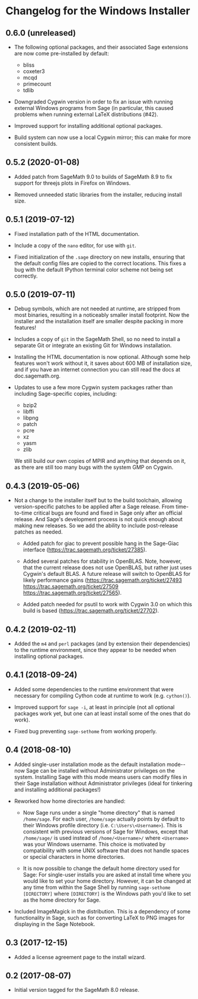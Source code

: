 Changelog for the Windows Installer
===================================

0.6.0 (unreleased)
------------------

* The following optional packages, and their associated Sage extensions are
  now come pre-installed by default:

  * bliss
  * coxeter3
  * mcqd
  * primecount
  * tdlib

* Downgraded Cygwin version in order to fix an issue with running external
  Windows programs from Sage (in particular, this caused problems when
  running external LaTeX distributions (#42).

* Improved support for installing additional optional packages.

* Build system can now use a local Cygwin mirror; this can make for more
  consistent builds.


0.5.2 (2020-01-08)
------------------

* Added patch from SageMath 9.0 to builds of SageMath 8.9 to fix support for
  threejs plots in Firefox on Windows.

* Removed unneeded static libraries from the installer, reducing install
  size.


0.5.1 (2019-07-12)
------------------

* Fixed installation path of the HTML documentation.

* Include a copy of the `nano` editor, for use with `git`.

* Fixed initialization of the `.sage` directory on new installs, ensuring
  that the default config files are copied to the correct locations.  This
  fixes a bug with the default IPython terminal color scheme not being set
  correctly.


0.5.0 (2019-07-11)
------------------

* Debug symbols, which are not needed at runtime, are stripped from most
  binaries, resulting in a noticeably smaller install footprint.  Now the
  installer and the installation itself are smaller despite packing in more
  features!

* Includes a copy of `git` in the SageMath Shell, so no need to install a
  separate Git or integrate an existing Git for Windows installation.

* Installing the HTML documentation is now optional.  Although some help
  features won't work without it, it saves about 600 MB of installation
  size, and if you have an internet connection you can still read the docs
  at doc.sagemath.org.

* Updates to use a few more Cygwin system packages rather than including
  Sage-specific copies, including:

  * bzip2
  * libffi
  * libpng
  * patch
  * pcre
  * xz
  * yasm
  * zlib

  We still build our own copies of MPIR and anything that depends on it,
  as there are still too many bugs with the system GMP on Cygwin.


0.4.3 (2019-05-06)
------------------

* Not a change to the installer itself but to the build toolchain, allowing
  version-specific patches to be applied after a Sage release.  From
  time-to-time critical bugs are found and fixed in Sage only after an
  official release.  And Sage's development process is not quick enough
  about making new releases.  So we add the ability to include post-release
  patches as needed.

  * Added patch for giac to prevent possible hang in the Sage-Giac interface
    (https://trac.sagemath.org/ticket/27385).

  * Added several patches for stability in OpenBLAS.  Note, however, that
    the current release does not use OpenBLAS, but rather just uses
    Cygwin's default BLAS.  A future release will switch to OpenBLAS for
    likely performance gains (https://trac.sagemath.org/ticket/27493
    https://trac.sagemath.org/ticket/27509
    https://trac.sagemath.org/ticket/27565).

  * Added patch needed for psutil to work with Cygwin 3.0 on which this
    build is based (https://trac.sagemath.org/ticket/27702).


0.4.2 (2019-02-11)
------------------

* Added the `m4` and `perl` packages (and by extension their dependencies)
  to the runtime environment, since they appear to be needed when
  installing optional packages.


0.4.1 (2018-09-24)
------------------

* Added some dependencies to the runtime environment that were necessary
  for compiling Cython code at runtime to work (e.g. `cython()`).

* Improved support for `sage -i`, at least in principle (not all optional
  packages work yet, but one can at least install some of the ones that do
  work).

* Fixed bug preventing `sage-sethome` from working properly.


0.4 (2018-08-10)
----------------

* Added single-user installation mode as the default installation mode--now
  Sage can be installed without Administrator privileges on the system.
  Installing Sage with this mode means users can modify files in their Sage
  installation without Administrator privileges (ideal for tinkering and
  installing additional packages!)

* Reworked how home directories are handled:

  * Now Sage runs under a single "home directory" that is named
    `/home/sage`.  For each user, `/home/sage` actually points by default to
    their Windows profile directory (i.e. `C:\Users\<Username>`).  This is
    consistent with previous versions of Sage for Windows, except that
    `/home/sage/` is used instead of `/home/<Username>/` where `<Username>`
    was your Windows username.  This choice is motivated by compatibility
    with some UNIX software that does not handle spaces or special
    characters in home directories.

  * It is now possible to change the default home directory used for Sage:
    For single-user installs you are asked at install time where you would
    like to set your home directory.  However, it can be changed at any time
    from within the Sage Shell by running `sage-sethome [DIRECTORY]` where
    `[DIRECTORY]` is the Windows path you'd like to set as the home
    directory for Sage.

* Included ImageMagick in the distribution.  This is a dependency of some
  functionality in Sage, such as for converting LaTeX to PNG images for
  displaying in the Sage Notebook.


0.3 (2017-12-15)
----------------

* Added a license agreement page to the install wizard.


0.2 (2017-08-07)
----------------

* Initial version tagged for the SageMath 8.0 release.
